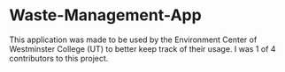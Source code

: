 # Waste-Management-App
This application was made to be used by the Environment Center of Westminster College (UT) to better keep track of their usage. I was 1 of 4 contributors to this project. 
